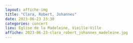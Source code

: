 ```yaml
---
layout: affiche-img
title: "Clara, Robert, Johannes"
date: 2023-06-23 23:30
categories: concert
lieu: Eglise de la Madeleine, Vieille-Ville
affiche: 2023-06-23-clara_robert_johannes_madeleine.jpg
---
```




